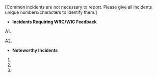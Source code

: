 [Common incidents are not necessary to report. Please give all incidents unique numbers/characters to identify them.]

* **Incidents Requiring WRC/WIC Feedback**

A1.

A2.

* **Noteworthy Incidents**
1.
2.
3.

